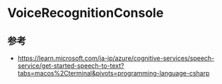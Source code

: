 # VoiceRecognitionConsole

## 参考
- https://learn.microsoft.com/ja-jp/azure/cognitive-services/speech-service/get-started-speech-to-text?tabs=macos%2Cterminal&pivots=programming-language-csharp
